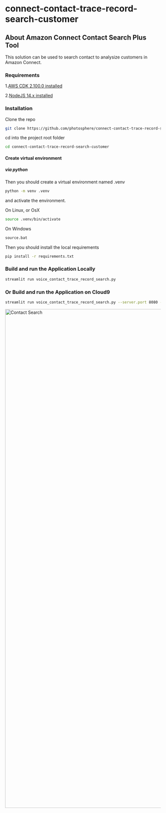 # connect-contact-trace-record-search-customer

## About Amazon Connect Contact Search Plus Tool
This solution can be used to search contact to analysize customers in Amazon Connect.

### Requirements

1.[AWS CDK 2.100.0 installed](https://docs.aws.amazon.com/cdk/v2/guide/home.html)

2.[NodeJS 14.x installed](https://nodejs.org/en/download/)

### Installation

Clone the repo

```bash
git clone https://github.com/photosphere/connect-contact-trace-record-search-customer.git
```

cd into the project root folder

```bash
cd connect-contact-trace-record-search-customer
```

#### Create virtual environment

##### via python

Then you should create a virtual environment named .venv

```bash
python -m venv .venv
```

and activate the environment.

On Linux, or OsX 

```bash
source .venv/bin/activate
```
On Windows

```bash
source.bat
```

Then you should install the local requirements

```bash
pip install -r requirements.txt
```
### Build and run the Application Locally

```bash
streamlit run voice_contact_trace_record_search.py
```
### Or Build and run the Application on Cloud9

```bash
streamlit run voice_contact_trace_record_search.py --server.port 8080 --server.address=0.0.0.0 
```
<img width="1610" alt="Contact Search" src="https://github.com/user-attachments/assets/91d9a551-7831-4db9-bf0d-12d23cc0224d">

